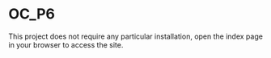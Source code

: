 # OC_P6

This project does not require any particular installation, open the index page in your browser to access the site.